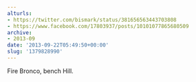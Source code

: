 ```yaml
---
alturls:
- https://twitter.com/bismark/status/381656563443703808
- https://www.facebook.com/17803937/posts/10101077865680509
archive:
- 2013-09
date: '2013-09-22T05:49:50+00:00'
slug: '1379828990'
---
```


Fire Bronco, bench Hill.

